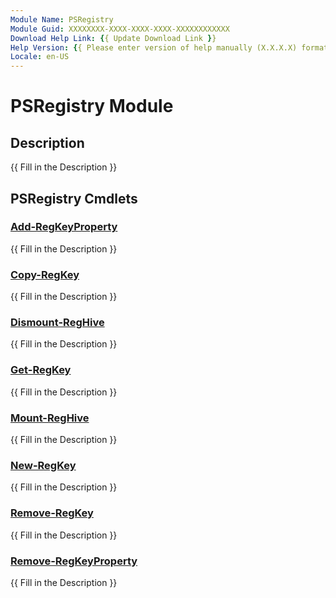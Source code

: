 ```yaml
---
Module Name: PSRegistry
Module Guid: XXXXXXXX-XXXX-XXXX-XXXX-XXXXXXXXXXXX
Download Help Link: {{ Update Download Link }}
Help Version: {{ Please enter version of help manually (X.X.X.X) format }}
Locale: en-US
---
```


# PSRegistry Module
## Description
{{ Fill in the Description }}

## PSRegistry Cmdlets
### [Add-RegKeyProperty](Add-RegKeyProperty.md)
{{ Fill in the Description }}

### [Copy-RegKey](Copy-RegKey.md)
{{ Fill in the Description }}

### [Dismount-RegHive](Dismount-RegHive.md)
{{ Fill in the Description }}

### [Get-RegKey](Get-RegKey.md)
{{ Fill in the Description }}

### [Mount-RegHive](Mount-RegHive.md)
{{ Fill in the Description }}

### [New-RegKey](New-RegKey.md)
{{ Fill in the Description }}

### [Remove-RegKey](Remove-RegKey.md)
{{ Fill in the Description }}

### [Remove-RegKeyProperty](Remove-RegKeyProperty.md)
{{ Fill in the Description }}

